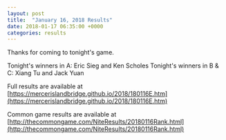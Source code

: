 ```yaml
---
layout: post
title:  "January 16, 2018 Results"
date: 2018-01-17 06:35:00 +0000
categories: results
---
```

Thanks for coming to tonight's game.

Tonight's winners in A: Eric Sieg and Ken Scholes
Tonight's winners in B & C: Xiang Tu and Jack Yuan

Full results are available at [https://mercerislandbridge.github.io/2018/180116E.htm](https://mercerislandbridge.github.io/2018/180116E.htm)

Common game results are available at [http://thecommongame.com/NiteResults/20180116Rank.html](http://thecommongame.com/NiteResults/20180116Rank.html)
